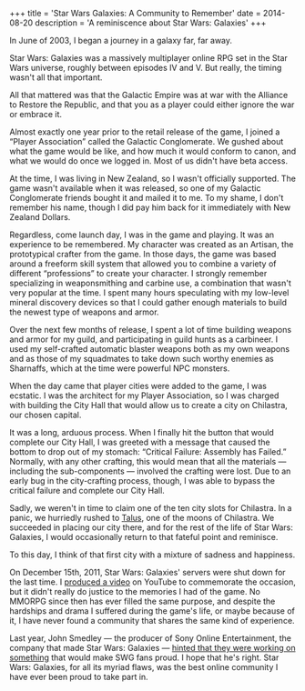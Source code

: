 +++
title = 'Star Wars Galaxies: A Community to Remember'
date = 2014-08-20
description = 'A reminiscence about Star Wars: Galaxies'
+++

In June of 2003, I began a journey in a galaxy far, far away.

Star Wars: Galaxies was a massively multiplayer online RPG set in the Star Wars universe, roughly between episodes IV and V. But really, the timing wasn't all that important.

All that mattered was that the Galactic Empire was at war with the Alliance to Restore the Republic, and that you as a player could either ignore the war or embrace it.

Almost exactly one year prior to the retail release of the game, I joined a “Player Association” called the Galactic Conglomerate. We gushed about what the game would be like, and how much it would conform to canon, and what we would do once we logged in. Most of us didn't have beta access.

At the time, I was living in New Zealand, so I wasn't officially supported. The game wasn't available when it was released, so one of my Galactic Conglomerate friends bought it and mailed it to me. To my shame, I don't remember his name, though I did pay him back for it immediately with New Zealand Dollars.

Regardless, come launch day, I was in the game and playing. It was an experience to be remembered. My character was created as an Artisan, the prototypical crafter from the game. In those days, the game was based around a freeform skill system that allowed you to combine a variety of different “professions” to create your character. I strongly remember specializing in weaponsmithing and carbine use, a combination that wasn't very popular at the time. I spent many hours speculating with my low-level mineral discovery devices so that I could gather enough materials to build the newest type of weapons and armor.

Over the next few months of release, I spent a lot of time building weapons and armor for my guild, and participating in guild hunts as a carbineer. I used my self-crafted automatic blaster weapons both as my own weapons and as those of my squadmates to take down such worthy enemies as Sharnaffs, which at the time were powerful NPC monsters.

When the day came that player cities were added to the game, I was ecstatic. I was the architect for my Player Association, so I was charged with building the City Hall that would allow us to create a city on Chilastra, our chosen capital.

It was a long, arduous process. When I finally hit the button that would complete our City Hall, I was greeted with a message that caused the bottom to drop out of my stomach: “Critical Failure: Assembly has Failed.” Normally, with any other crafting, this would mean that all the materials — including the sub-components — involved the crafting were lost. Due to an early bug in the city-crafting process, though, I was able to bypass the critical failure and complete our City Hall.

Sadly, we weren't in time to claim one of the ten city slots for Chilastra. In a panic, we hurriedly rushed to [Talus](http://swg.wikia.com/wiki/Talus), one of the moons of Chilastra. We succeeded in placing our city there, and for the rest of the life of Star Wars: Galaxies, I would occasionally return to that fateful point and reminisce.

To this day, I think of that first city with a mixture of sadness and happiness.

On December 15th, 2011, Star Wars: Galaxies' servers were shut down for the last time. I [produced a video](https://www.youtube.com/watch?v=yVooROmoydM) on YouTube to commemorate the occasion, but it didn't really do justice to the memories I had of the game. No MMORPG since then has ever filled the same purpose, and despite the hardships and drama I suffered during the game's life, or maybe because of it, I have never found a community that shares the same kind of experience.

Last year, John Smedley — the producer of Sony Online Entertainment, the company that made Star Wars: Galaxies — [hinted that they were working on something](http://www.reddit.com/r/EQNext/comments/1w2lu2/im_john_smedley_president_of_soe_amaa/) that would make SWG fans proud. I hope that he's right. Star Wars: Galaxies, for all its myriad flaws, was the best online community I have ever been proud to take part in.
